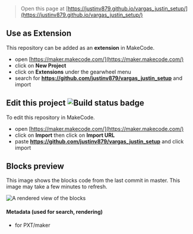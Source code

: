 
> Open this page at [https://justinv879.github.io/vargas_justin_setup/](https://justinv879.github.io/vargas_justin_setup/)

## Use as Extension

This repository can be added as an **extension** in MakeCode.

* open [https://maker.makecode.com/](https://maker.makecode.com/)
* click on **New Project**
* click on **Extensions** under the gearwheel menu
* search for **https://github.com/justinv879/vargas_justin_setup** and import

## Edit this project ![Build status badge](https://github.com/justinv879/vargas_justin_setup/workflows/MakeCode/badge.svg)

To edit this repository in MakeCode.

* open [https://maker.makecode.com/](https://maker.makecode.com/)
* click on **Import** then click on **Import URL**
* paste **https://github.com/justinv879/vargas_justin_setup** and click import

## Blocks preview

This image shows the blocks code from the last commit in master.
This image may take a few minutes to refresh.

![A rendered view of the blocks](https://github.com/justinv879/vargas_justin_setup/raw/master/.github/makecode/blocks.png)

#### Metadata (used for search, rendering)

* for PXT/maker
<script src="https://makecode.com/gh-pages-embed.js"></script><script>makeCodeRender("{{ site.makecode.home_url }}", "{{ site.github.owner_name }}/{{ site.github.repository_name }}");</script>
